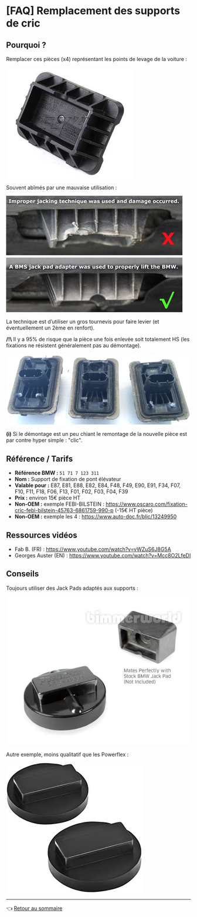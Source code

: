 # [FAQ] Remplacement des supports de cric

## Pourquoi ?

Remplacer ces pièces (x4) représentant les points de levage de la voiture :

![pad](../images/tuto_pads/support_cric_01.jpg)

Souvent abîmés par une mauvaise utilisation :

![pad](../images/tuto_pads/support_cric_02.jpg)

La technique est d’utiliser un gros tournevis pour faire levier (et éventuellement un 2ème en renfort).

**/!\\** Il y a 95% de risque que la pièce une fois enlevée soit totalement HS (les fixations ne résistent généralement pas au démontage).

![pad](../images/tuto_pads/support_cric_03.jpg)

**(i)** Si le démontage est un peu chiant le remontage de la nouvelle pièce est par contre hyper simple : "clic".

## Référence / Tarifs

- **Référence BMW :** `51 71 7 123 311`
- **Nom :** Support de fixation de pont élévateur
- **Valable pour :** E87, E81, E88, E82, E84, F48, F49, E90, E91, F34, F07, F10, F11, F18, F06, F13, F01, F02, F03, F04, F39
- **Prix :** environ 15€ pièce HT
- **Non-OEM :** exemple FEBI-BILSTEIN : <https://www.oscaro.com/fixation-cric-febi-bilstein-45763-6861759-990-p> (-15€ HT pièce)
- **Non-OEM :** exemple les 4 : <https://www.auto-doc.fr/blic/13249950>

## Ressources vidéos

- Fab B. (FR) : <https://www.youtube.com/watch?v=vWZuS6J8G5A>
- Georges Auster (EN) : <https://www.youtube.com/watch?v=Mcc8O2LfeDI>

## Conseils

Toujours utiliser des Jack Pads adaptés aux supports :

![pad](../images/tuto_pads/support_cric_04.jpg)

Autre exemple, moins qualitatif que les Powerflex :

![pad](../images/tuto_pads/support_cric_05.jpg)

---
:point_left: [Retour au sommaire](../README.md#sommaire)
